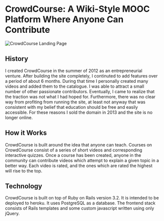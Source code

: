 CrowdCourse: A Wiki-Style MOOC Platform Where Anyone Can Contribute 
===================================================================

![CrowdCourse Landing Page](http://oi61.tinypic.com/qnwc8w.jpg)

History
-------

I created CrowdCourse in the summer of 2012 as an entrepreneurial venture. After building the site
completely, I continuted to add features over a period of about 6 months. During that time I
personally created many videos and added them to the catalogue. I was able to attract a small number
of other passionate contributors. Eventually, I came to realize that the traction was not what I had
hoped for. Furthermore, there was no clear way from profiting from running the site, at least not
anyway that was consistent with my belief that education should be free and easily accessible. For
these reasons I sold the domain in 2013 and the site is no longer online.

How it Works
------------

CrowdCourse is built around the idea that anyone can teach. Courses on CrowdCourse consist of
a series of short videos and corresponding interactive quizzes. Once a course has been created,
anyone in the community can contribute videos which attempt to explain a given topic in a better
way. Each video is rated, and the ones which are rated the highest will rise to the top.


Technology
----------

CrowdCourse is built on top of Ruby on Rails version 3.2. It is intended to be deployed to heroku.
It uses PostgreSQL as a database. The frontend stack consists of Rails templates and some custom
javascript written using only jQuery.

